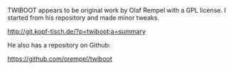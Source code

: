 TWIBOOT appears to be original work by Olaf Rempel with a GPL license.
I started from his repository and made minor tweaks. 

http://git.kopf-tisch.de/?p=twiboot;a=summary

He also has a repository on Github:

https://github.com/orempel/twiboot

